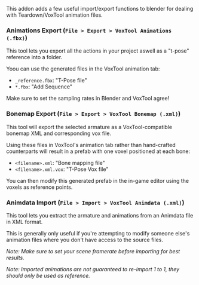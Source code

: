 This addon adds a few useful import/export functions to blender for dealing with Teardown/VoxTool animation files.

### Animations Export (`File > Export > VoxTool Animations (.fbx)`)
This tool lets you export all the actions in your project aswell as a "t-pose" reference into a folder.

Yoou can use the generated files in the VoxTool animation tab:
  - `_reference.fbx`: "T-Pose file"
  - `*.fbx`: "Add Sequence"

Make sure to set the sampling rates in Blender and VoxTool agree!

### Bonemap Export (`File > Export > VoxTool Bonemap (.xml)`)
This tool will export the selected armature as a VoxTool-compatible bonemap XML and corresponding vox file.

Using these files in VoxTool's animation tab rather than hand-crafted counterparts will result in a prefab with one voxel positioned at each bone:
  - `<filename>.xml`: "Bone mapping file"
  - `<filename>.xml.vox`: "T-Pose Vox file"

You can then modify this generated prefab in the in-game editor using the voxels as reference points.

### Animdata Import (`File > Import > VoxTool Animdata (.xml)`)
This tool lets you extract the armature and animations from an Animdata file in XML format.

This is generally only useful if you're attempting to modify someone else's animation files where you don't have access to the source files.

*Note: Make sure to set your scene framerate before importing for best results.*

*Note: Imported animations are not guaranteed to re-import 1 to 1, they should only be used as reference.*
